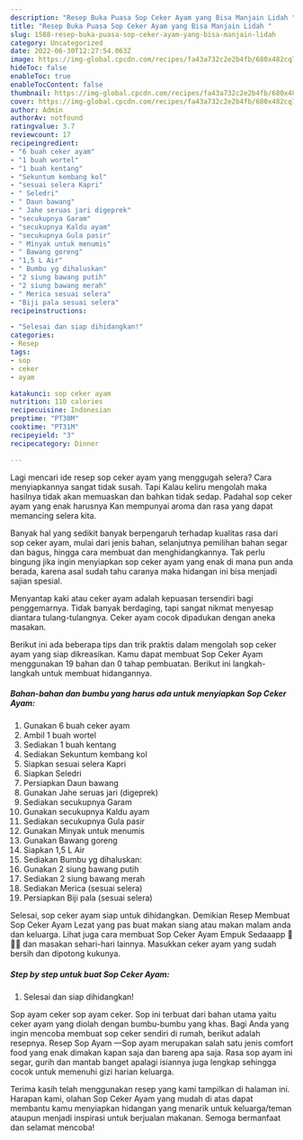 ```yaml
---
description: "Resep Buka Puasa Sop Ceker Ayam yang Bisa Manjain Lidah "
title: "Resep Buka Puasa Sop Ceker Ayam yang Bisa Manjain Lidah "
slug: 1588-resep-buka-puasa-sop-ceker-ayam-yang-bisa-manjain-lidah
category: Uncategorized
date: 2022-06-30T12:27:54.063Z
image: https://img-global.cpcdn.com/recipes/fa43a732c2e2b4fb/680x482cq70/sop-ceker-ayam-foto-resep-utama.jpg
hideToc: false
enableToc: true
enableTocContent: false
thumbnail: https://img-global.cpcdn.com/recipes/fa43a732c2e2b4fb/680x482cq70/sop-ceker-ayam-foto-resep-utama.jpg
cover: https://img-global.cpcdn.com/recipes/fa43a732c2e2b4fb/680x482cq70/sop-ceker-ayam-foto-resep-utama.jpg
author: Admin
authorAv: notfound
ratingvalue: 3.7
reviewcount: 17
recipeingredient:
- "6 buah ceker ayam"
- "1 buah wortel"
- "1 buah kentang"
- "Sekuntum kembang kol"
- "sesuai selera Kapri"
- " Seledri"
- " Daun bawang"
- " Jahe seruas jari digeprek"
- "secukupnya Garam"
- "secukupnya Kaldu ayam"
- "secukupnya Gula pasir"
- " Minyak untuk menumis"
- " Bawang goreng"
- "1,5 L Air"
- " Bumbu yg dihaluskan"
- "2 siung bawang putih"
- "2 siung bawang merah"
- " Merica sesuai selera"
- "Biji pala sesuai selera"
recipeinstructions:

- "Selesai dan siap dihidangkan!"
categories:
- Resep
tags:
- sop
- ceker
- ayam

katakunci: sop ceker ayam 
nutrition: 110 calories
recipecuisine: Indonesian
preptime: "PT30M"
cooktime: "PT31M"
recipeyield: "3"
recipecategory: Dinner

---
```



Lagi mencari ide resep sop ceker ayam yang menggugah selera? Cara menyiapkannya sangat tidak susah. Tapi Kalau keliru mengolah maka hasilnya tidak akan memuaskan dan bahkan tidak sedap. Padahal sop ceker ayam yang enak harusnya Kan mempunyai aroma dan rasa yang dapat memancing selera kita.


Banyak hal yang sedikit banyak berpengaruh terhadap kualitas rasa dari sop ceker ayam, mulai dari jenis bahan, selanjutnya pemilihan bahan segar dan bagus, hingga cara membuat dan menghidangkannya. Tak perlu bingung jika ingin menyiapkan sop ceker ayam yang enak di mana pun anda berada, karena asal sudah tahu caranya maka hidangan ini bisa menjadi sajian spesial.

Menyantap kaki atau ceker ayam adalah kepuasan tersendiri bagi penggemarnya. Tidak banyak berdaging, tapi sangat nikmat menyesap diantara tulang-tulangnya. Ceker ayam cocok dipadukan dengan aneka masakan.


Berikut ini ada beberapa tips dan trik praktis dalam mengolah sop ceker ayam yang siap dikreasikan. Kamu dapat membuat Sop Ceker Ayam menggunakan 19 bahan dan 0 tahap pembuatan. Berikut ini langkah-langkah untuk membuat hidangannya.

<!--inarticleads1-->

##### Bahan-bahan dan bumbu yang harus ada untuk menyiapkan Sop Ceker Ayam:

1. Gunakan 6 buah ceker ayam
1. Ambil 1 buah wortel
1. Sediakan 1 buah kentang
1. Sediakan Sekuntum kembang kol
1. Siapkan sesuai selera Kapri
1. Siapkan  Seledri
1. Persiapkan  Daun bawang
1. Gunakan  Jahe seruas jari (digeprek)
1. Sediakan secukupnya Garam
1. Gunakan secukupnya Kaldu ayam
1. Sediakan secukupnya Gula pasir
1. Gunakan  Minyak untuk menumis
1. Gunakan  Bawang goreng
1. Siapkan 1,5 L Air
1. Sediakan  Bumbu yg dihaluskan:
1. Gunakan 2 siung bawang putih
1. Sediakan 2 siung bawang merah
1. Sediakan  Merica (sesuai selera)
1. Persiapkan Biji pala (sesuai selera)


Selesai, sop ceker ayam siap untuk dihidangkan. Demikian Resep Membuat Sop Ceker Ayam Lezat yang pas buat makan siang atau makan malam anda dan keluarga. Lihat juga cara membuat Sop Ceker Ayam Empuk Sedaaapp 🤤🤤🤤 dan masakan sehari-hari lainnya. Masukkan ceker ayam yang sudah bersih dan dipotong kukunya. 

<!--inarticleads2-->

##### Step by step untuk buat Sop Ceker Ayam:


1. Selesai dan siap dihidangkan!

Sop ayam ceker sop ayam ceker. Sop ini terbuat dari bahan utama yaitu ceker ayam yang diolah dengan bumbu-bumbu yang khas. Bagi Anda yang ingin mencoba membuat sop ceker sendiri di rumah, berikut adalah resepnya. Resep Sop Ayam —Sop ayam merupakan salah satu jenis comfort food yang enak dimakan kapan saja dan bareng apa saja. Rasa sop ayam ini segar, gurih dan mantab banget apalagi isiannya juga lengkap sehingga cocok untuk memenuhi gizi harian keluarga. 

Terima kasih telah menggunakan resep yang kami tampilkan di halaman ini. Harapan kami, olahan Sop Ceker Ayam yang mudah di atas dapat membantu kamu menyiapkan hidangan yang menarik untuk keluarga/teman ataupun menjadi inspirasi untuk berjualan makanan. Semoga bermanfaat dan selamat mencoba!
